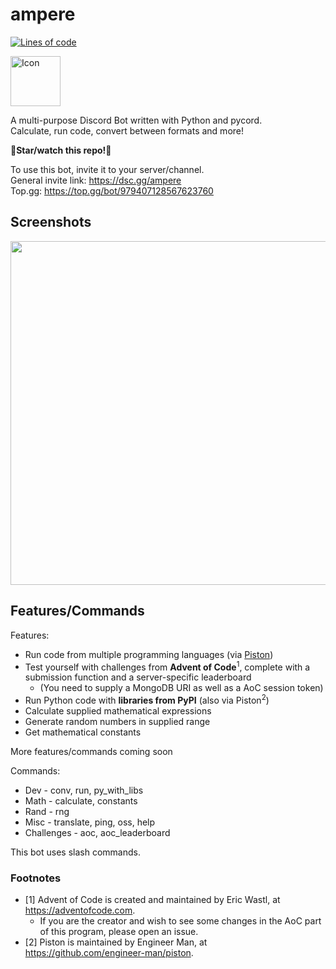 # ampere
[![Lines of code](https://tokei.rs/b1/github/czlucius/ampere?category=code)](https://github.com/czlucius/ampere)

<img src="https://user-images.githubusercontent.com/58442255/189476048-affd92ce-1521-41a5-bbf7-0ba73ef81e7a.png" height=80 alt="Icon"/>  

A multi-purpose Discord Bot written with Python and pycord.  
Calculate, run code, convert between formats and more!

**🌟Star/watch this repo!🌟**

To use this bot, invite it to your server/channel.  
General invite link: https://dsc.gg/ampere  
Top.gg: https://top.gg/bot/979407128567623760

## Screenshots
<img src="https://user-images.githubusercontent.com/58442255/189299429-c1b57f62-71da-4466-b104-db9a00734100.png" height="550"></img>

## Features/Commands

Features:
- Run code from multiple programming languages (via [Piston](https://github.com/engineer-man/piston))
- Test yourself with challenges from **Advent of Code**<sup>1</sup>, complete with a submission function and a server-specific leaderboard
  - (You need to supply a MongoDB URI as well as a AoC session token)
- Run Python code with **libraries from PyPI** (also via Piston<sup>2</sup>)
- Calculate supplied mathematical expressions
- Generate random numbers in supplied range
- Get mathematical constants

More features/commands coming soon


Commands:
- Dev - conv, run, py_with_libs
- Math - calculate, constants
- Rand - rng
- Misc - translate, ping, oss, help
- Challenges - aoc, aoc_leaderboard

This bot uses slash commands.

### Footnotes
- [1] Advent of Code is created and maintained by Eric Wastl, at https://adventofcode.com. 
  - If you are the creator and wish to see some changes in the AoC part of this program, please open an issue.
- [2] Piston is maintained by Engineer Man, at https://github.com/engineer-man/piston.
